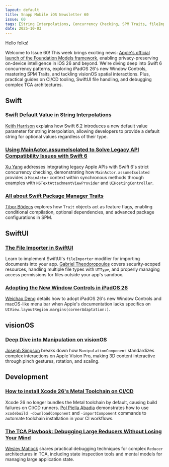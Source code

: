 ```yaml
---
layout: default
title: Snapp Mobile iOS Newsletter 60
issue: 60
tags: [String Interpolations, Concurrency Checking, SPM Traits, fileImporter, Window Controls, ManipulationComponent, Metal Toolchain on CI/CD, Debugging TCA]
date: 2025-10-03
---
```


Hello folks!

Welcome to Issue 60! This week brings exciting news: [Apple's official launch of the Foundation Models framework](https://www.apple.com/newsroom/2025/09/apples-foundation-models-framework-unlocks-new-intelligent-app-experiences/), enabling privacy-preserving on-device intelligence in iOS 26 and beyond. We're diving deep into Swift 6 concurrency patterns, exploring iPadOS 26's new Window Controls, mastering SPM Traits, and tackling visionOS spatial interactions. Plus, practical guides on CI/CD tooling, SwiftUI file handling, and debugging complex TCA architectures.

## Swift

### [Swift Default Value in String Interpolations](https://useyourloaf.com/blog/swift-default-value-in-string-interpolations/)

[Keith Harrison](https://bsky.app/profile/useyourloaf.com) explains how Swift 6.2 introduces a new default value parameter for string interpolation, allowing developers to provide a default string for optional values regardless of their type.

### [Using MainActor.assumeIsolated to Solve Legacy API Compatibility Issues with Swift 6](https://fatbobman.com/en/posts/mainactor-assumeisolated/)

[Xu Yang](https://bsky.app/profile/fatbobman.com) addresses integrating legacy Apple APIs with Swift 6's strict concurrency checking, demonstrating how `MainActor.assumeIsolated` provides a `MainActor` context within synchronous methods through examples with `NSTextAttachmentViewProvider` and `UIHostingController`.
### [All about Swift Package Manager Traits](https://theswiftdev.com/2025/all-about-swift-package-manager-traits/)

[Tibor Bödecs](https://mastodon.social/@tiborbodecs) explores how `Trait` objects act as feature flags, enabling conditional compilation, optional dependencies, and advanced package configurations in SPM.

## SwiftUI

### [The File Importer in SwiftUI](https://serialcoder.dev/text-tutorials/swiftui/the-file-importer-in-swiftui/)

Learn to implement SwiftUI's `fileImporter` modifier for importing documents into your app. [Gabriel Theodoropoulos](https://mastodon.cloud/@gabtheodor) covers security-scoped resources, handling multiple file types with `UTType`, and properly managing access permissions for files outside your app's sandbox.

### [Adopting the New Window Controls in iPadOS 26](https://open.substack.com/pub/juniperphoton/p/adopting-the-new-window-controls?utm_campaign=post&utm_medium=web)

[Weichao Deng](https://github.com/JuniperPhoton) details how to adopt iPadOS 26's new Window Controls and macOS-like menu bar when Apple's documentation lacks specifics on `UIView.layoutRegion.margins(cornerAdaptation:)`.

## visionOS

### [Deep Dive into Manipulation on visionOS](https://stepinto.vision/articles/deep-dive-into-manipulation-on-visionos/)

[Joseph Simpson](https://bsky.app/profile/vrhermit.com) breaks down how `ManipulationComponent` standardizes complex interactions on Apple Vision Pro, making 3D content interactive through pinch gestures, rotation, and scaling.

## Development

### [How to install Xcode 26's Metal Toolchain on CI/CD](https://www.polpiella.dev/metal-toolchain-ci-cd)

Xcode 26 no longer bundles the Metal toolchain by default, causing build failures on CI/CD runners. [Pol Piella Abadia](https://bsky.app/profile/polpielladev.bsky.social) demonstrates how to use `xcodebuild -downloadComponent` and `-importComponent` commands to automate toolchain installation in your CI workflows.

### [The TCA Playbook: Debugging Large Reducers Without Losing Your Mind](https://www.wesleymatlock.com/the-tca-playbook-debugging-large-reducers-without-losing-your-mind/)

[Wesley Matlock](https://github.com/wesmatlock) shares practical debugging techniques for complex `Reducer` architectures in TCA, including state inspection tools and mental models for managing large application state.
